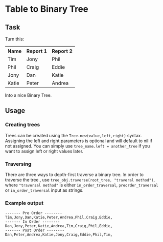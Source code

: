 Table to Binary Tree
====
Task
--
 Turn this:

<table>
  <tr>
    <th>Name</th>
    <th>Report 1</th>
    <th>Report 2</th>
  </tr>
  <tr>
    <td>Tim</td>
    <td>Jony</td>
    <td>Phil</td>
  </tr>
  <tr>
    <td>Phil</td>
    <td>Craig</td>
    <td>Eddie</td>
  </tr>
  <tr>
    <td>Jony</td>
    <td>Dan</td>
    <td>Katie</td>
  </tr>
  <tr>
    <td>Katie</td>
    <td>Peter</td>
    <td>Andrea</td>
  </tr>
</table>

Into a nice Binary Tree.

Usage
---

### Creating trees

Trees can be created using the `Tree.new(value,left,right)` syntax. Assigning the left and right parameters is optional and will default to nil if not assigned. You can simply use `tree_name.left = another_tree` if you want to assign left or right values later.

### Traversing

There are three ways to depth-first traverse a binary tree. In order to traverse the tree , use `tree_obj.traverse(root_tree, "traveral method")`, where `"traversal method"` is either `in_order_traversal`, `preorder_traversal` or `in_order_traversal` input as strings.

### Example output

````
------- Pre Order --------
Tim,Jony,Dan,Katie,Peter,Andrea,Phil,Craig,Eddie,
------- In Order --------
Dan,Jony,Peter,Katie,Andrea,Tim,Craig,Phil,Eddie,
------- Post Order --------
Dan,Peter,Andrea,Katie,Jony,Craig,Eddie,Phil,Tim,
````

